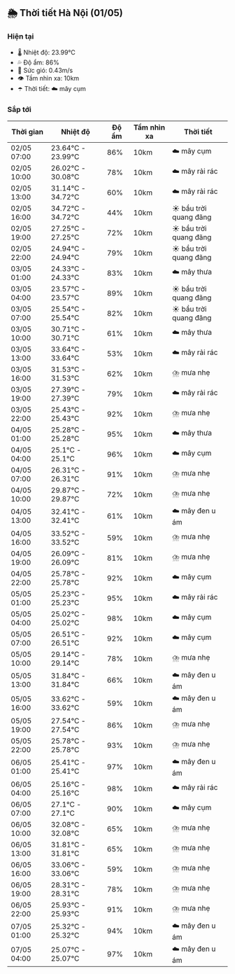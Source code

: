 ## 🌦️ Thời tiết Hà Nội (01/05)

### Hiện tại

- 🌡️ Nhiệt độ: 23.99℃
- 💦 Độ ẩm: 86%
- 💨 Sức gió: 0.43m/s
- 👁️ Tầm nhìn xa: 10km
- ☂️ Thời tiết: ☁️ mây cụm

### Sắp tới

| Thời gian | Nhiệt độ | Độ ẩm | Tầm nhìn xa | Thời tiết |
| --- | --- | --- | --- | --- |
| 02/05 07:00 | 23.64℃ - 23.99℃ | 86% | 10km | ☁️ mây cụm |
| 02/05 10:00 | 26.02℃ - 30.08℃ | 78% | 10km | ☁️ mây rải rác |
| 02/05 13:00 | 31.14℃ - 34.72℃ | 60% | 10km | ☁️ mây rải rác |
| 02/05 16:00 | 34.72℃ - 34.72℃ | 44% | 10km | ☀️ bầu trời quang đãng |
| 02/05 19:00 | 27.25℃ - 27.25℃ | 72% | 10km | ☀️ bầu trời quang đãng |
| 02/05 22:00 | 24.94℃ - 24.94℃ | 79% | 10km | ☀️ bầu trời quang đãng |
| 03/05 01:00 | 24.33℃ - 24.33℃ | 83% | 10km | ☁️ mây thưa |
| 03/05 04:00 | 23.57℃ - 23.57℃ | 89% | 10km | ☀️ bầu trời quang đãng |
| 03/05 07:00 | 25.54℃ - 25.54℃ | 82% | 10km | ☀️ bầu trời quang đãng |
| 03/05 10:00 | 30.71℃ - 30.71℃ | 61% | 10km | ☁️ mây thưa |
| 03/05 13:00 | 33.64℃ - 33.64℃ | 53% | 10km | ☁️ mây rải rác |
| 03/05 16:00 | 31.53℃ - 31.53℃ | 62% | 10km | ⛈️ mưa nhẹ |
| 03/05 19:00 | 27.39℃ - 27.39℃ | 79% | 10km | ☁️ mây rải rác |
| 03/05 22:00 | 25.43℃ - 25.43℃ | 92% | 10km | ⛈️ mưa nhẹ |
| 04/05 01:00 | 25.28℃ - 25.28℃ | 95% | 10km | ☁️ mây thưa |
| 04/05 04:00 | 25.1℃ - 25.1℃ | 96% | 10km | ☁️ mây cụm |
| 04/05 07:00 | 26.31℃ - 26.31℃ | 91% | 10km | ⛈️ mưa nhẹ |
| 04/05 10:00 | 29.87℃ - 29.87℃ | 72% | 10km | ⛈️ mưa nhẹ |
| 04/05 13:00 | 32.41℃ - 32.41℃ | 61% | 10km | ☁️ mây đen u ám |
| 04/05 16:00 | 33.52℃ - 33.52℃ | 59% | 10km | ⛈️ mưa nhẹ |
| 04/05 19:00 | 26.09℃ - 26.09℃ | 81% | 10km | ⛈️ mưa nhẹ |
| 04/05 22:00 | 25.78℃ - 25.78℃ | 92% | 10km | ☁️ mây cụm |
| 05/05 01:00 | 25.23℃ - 25.23℃ | 95% | 10km | ☁️ mây rải rác |
| 05/05 04:00 | 25.02℃ - 25.02℃ | 98% | 10km | ☁️ mây cụm |
| 05/05 07:00 | 26.51℃ - 26.51℃ | 92% | 10km | ☁️ mây cụm |
| 05/05 10:00 | 29.14℃ - 29.14℃ | 78% | 10km | ⛈️ mưa nhẹ |
| 05/05 13:00 | 31.84℃ - 31.84℃ | 66% | 10km | ☁️ mây đen u ám |
| 05/05 16:00 | 33.62℃ - 33.62℃ | 59% | 10km | ☁️ mây đen u ám |
| 05/05 19:00 | 27.54℃ - 27.54℃ | 86% | 10km | ⛈️ mưa nhẹ |
| 05/05 22:00 | 25.78℃ - 25.78℃ | 93% | 10km | ⛈️ mưa nhẹ |
| 06/05 01:00 | 25.41℃ - 25.41℃ | 97% | 10km | ☁️ mây đen u ám |
| 06/05 04:00 | 25.16℃ - 25.16℃ | 98% | 10km | ☁️ mây rải rác |
| 06/05 07:00 | 27.1℃ - 27.1℃ | 90% | 10km | ☁️ mây cụm |
| 06/05 10:00 | 32.08℃ - 32.08℃ | 65% | 10km | ⛈️ mưa nhẹ |
| 06/05 13:00 | 31.81℃ - 31.81℃ | 65% | 10km | ⛈️ mưa nhẹ |
| 06/05 16:00 | 33.06℃ - 33.06℃ | 59% | 10km | ⛈️ mưa nhẹ |
| 06/05 19:00 | 28.31℃ - 28.31℃ | 78% | 10km | ⛈️ mưa nhẹ |
| 06/05 22:00 | 25.93℃ - 25.93℃ | 91% | 10km | ⛈️ mưa nhẹ |
| 07/05 01:00 | 25.32℃ - 25.32℃ | 94% | 10km | ☁️ mây đen u ám |
| 07/05 04:00 | 25.07℃ - 25.07℃ | 97% | 10km | ☁️ mây đen u ám |
